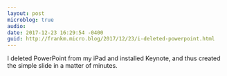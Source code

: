 ```yaml
---
layout: post
microblog: true
audio: 
date: 2017-12-23 16:29:54 -0400
guid: http://frankm.micro.blog/2017/12/23/i-deleted-powerpoint.html
---
```

I deleted PowerPoint from my iPad and installed Keynote, and thus created the simple slide in a matter of minutes. 
